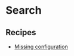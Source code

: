# Search

## Recipes

* [Missing configuration](https://docs.openrewrite.org/reference/recipes/kubernetes/search/findresourcemissingconfiguration)

